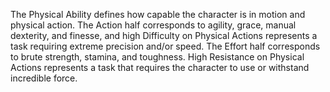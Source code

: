The Physical Ability defines how capable the character is in motion and physical action.
The Action half corresponds to agility, grace, manual dexterity, and finesse, and high Difficulty on Physical Actions represents a task requiring extreme precision and/or speed.
The Effort half corresponds to brute strength, stamina, and toughness. High Resistance on Physical Actions represents a task that requires the character to use or withstand incredible force.